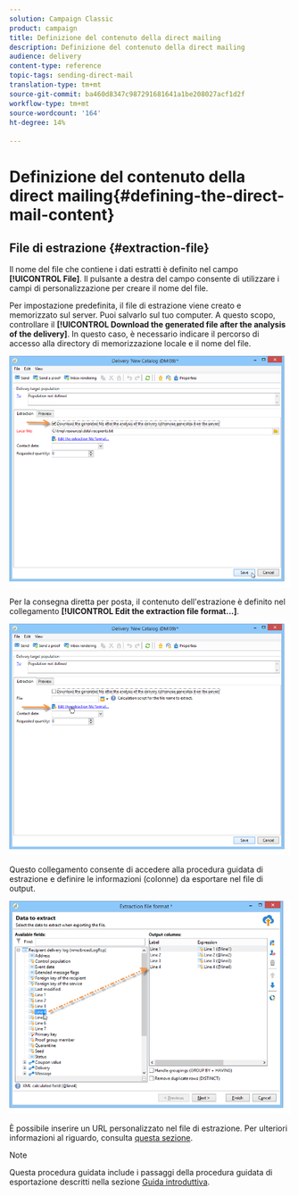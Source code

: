 ```yaml
---
solution: Campaign Classic
product: campaign
title: Definizione del contenuto della direct mailing
description: Definizione del contenuto della direct mailing
audience: delivery
content-type: reference
topic-tags: sending-direct-mail
translation-type: tm+mt
source-git-commit: ba460d8347c987291681641a1be208027acf1d2f
workflow-type: tm+mt
source-wordcount: '164'
ht-degree: 14%

---
```



# Definizione del contenuto della direct mailing{#defining-the-direct-mail-content}

## File di estrazione {#extraction-file}

Il nome del file che contiene i dati estratti è definito nel campo **[!UICONTROL File]**. Il pulsante a destra del campo consente di utilizzare i campi di personalizzazione per creare il nome del file.

Per impostazione predefinita, il file di estrazione viene creato e memorizzato sul server. Puoi salvarlo sul tuo computer. A questo scopo, controllare il **[!UICONTROL Download the generated file after the analysis of the delivery]**. In questo caso, è necessario indicare il percorso di accesso alla directory di memorizzazione locale e il nome del file.

![](assets/s_ncs_user_mail_delivery_local_file.png)

Per la consegna diretta per posta, il contenuto dell&#39;estrazione è definito nel collegamento **[!UICONTROL Edit the extraction file format...]**.

![](assets/s_ncs_user_mail_delivery_format_link.png)

Questo collegamento consente di accedere alla procedura guidata di estrazione e definire le informazioni (colonne) da esportare nel file di output.

![](assets/s_ncs_user_mail_delivery_format_wz.png)

È possibile inserire un URL personalizzato nel file di estrazione. Per ulteriori informazioni al riguardo, consulta [questa sezione](../../web/using/publishing-a-web-form.md).

>[!NOTE]
>
>Questa procedura guidata include i passaggi della procedura guidata di esportazione descritti nella sezione [Guida introduttiva](../../platform/using/executing-export-jobs.md).
